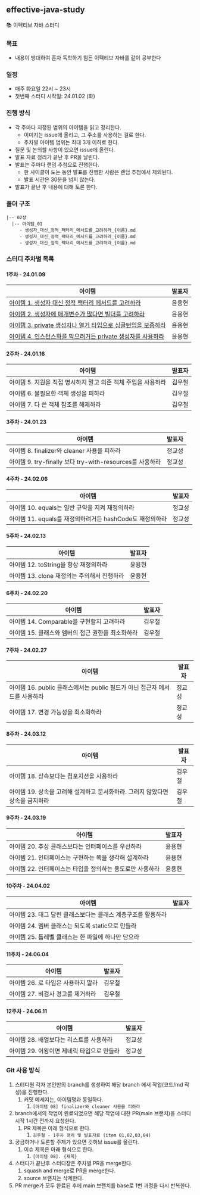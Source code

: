 ## effective-java-study

📚 이펙티브 자바 스터디

### 목표

+ 내용이 방대하여 혼자 독학하기 힘든 이펙티브 자바를 같이 공부한다

### 일정

+ 매주 화요일 22시 ~ 23시
+ 첫번째 스터디 시작일: 24.01.02 (화)

### 진행 방식

+ 각 주마다 지정된 범위의 아이템을 읽고 정리한다.
    + 이미지는 issue에 올리고, 그 주소를 사용하는 걸로 한다.
    + 주차별 아이템 범위는 최대 3개 이하로 한다.
+ 질문 및 논의할 사항이 있으면 issue에 올린다.
+ 발표 자료 정리가 끝난 후 PR을 날린다.
+ 발표는 주마다 랜덤 추첨으로 진행한다.
    + 한 사이클이 도는 동안 발표를 진행한 사람은 랜덤 추첨에서 제외된다.
    + 발표 시간은 30분을 넘지 않는다.
+ 발표가 끝난 후 내용에 대해 토론 한다.

### 폴더 구조

```
|-- 02장
  |-- 아이템_01
     - 생성자_대신_정적_팩터리_메서드를_고려하라_{이름}.md
     - 생성자_대신_정적_팩터리_메서드를_고려하라_{이름}.md
     - 생성자_대신_정적_팩터리_메서드를_고려하라_{이름}.md
```

### 스터디 주차별 목록

#### 1주차 - 24.01.09

| 아이템                                               | 발표자 | 
|---------------------------------------------------|-----|
| [아이템 1. 생성자 대신 정적 팩터리 메서드를 고려하라](https://github.com/study-book-reading/effective-java-3-E/blob/main/02%EC%9E%A5/%EC%95%84%EC%9D%B4%ED%85%9C_01/%EC%83%9D%EC%84%B1%EC%9E%90_%EB%8C%80%EC%8B%A0_%EC%A0%95%EC%A0%81_%ED%8C%A9%ED%84%B0%EB%A6%AC_%EB%A9%94%EC%84%9C%EB%93%9C%EB%A5%BC_%EA%B3%A0%EB%A0%A4%ED%95%98%EB%9D%BC_%EC%9C%A4%EC%9A%A9%ED%98%84.md) | 윤용현 | 
| [아이템 2. 생성자에 매개변수가 많다면 빌더를 고려하라](https://github.com/study-book-reading/effective-java-3-E/blob/main/02%EC%9E%A5/%EC%95%84%EC%9D%B4%ED%85%9C_02/%EC%83%9D%EC%84%B1%EC%9E%90%EC%97%90_%EB%A7%A4%EA%B0%9C%EB%B3%80%EC%88%98%EA%B0%80_%EB%A7%8E%EB%8B%A4%EB%A9%B4_%EB%B9%8C%EB%8D%94%EB%A5%BC_%EA%B3%A0%EB%A0%A4%ED%95%98%EB%9D%BC_%EC%9C%A4%EC%9A%A9%ED%98%84.md)                | 윤용현 |
| [아이템 3. private 생성자나 열거 타입으로 싱글턴임을 보증하라](https://github.com/study-book-reading/effective-java-3-E/blob/main/02%EC%9E%A5/%EC%95%84%EC%9D%B4%ED%85%9C_03/private_%EC%83%9D%EC%84%B1%EC%9E%90%EB%82%98_%EC%97%B4%EA%B1%B0_%ED%83%80%EC%9E%85%EC%9C%BC%EB%A1%9C_%EC%8B%B1%EA%B8%80%ED%84%B4%EC%9E%84%EC%9D%84_%EB%B3%B4%EC%A6%9D%ED%95%98%EB%9D%BC_%EC%9C%A4%EC%9A%A9%ED%98%84.md)        | 윤용현 | 
| [아이템 4. 인스턴스화를 막으려거든 private 생성자를 사용하라](https://github.com/study-book-reading/effective-java-3-E/blob/main/02%EC%9E%A5/%EC%95%84%EC%9D%B4%ED%85%9C_04/%EC%9D%B8%EC%8A%A4%ED%84%B4%EC%8A%A4%ED%99%94%EB%A5%BC_%EB%A7%89%EC%9C%BC%EB%A0%A4%EA%B1%B0%EB%93%A0_private_%EC%83%9D%EC%84%B1%EC%9E%90%EB%A5%BC_%EC%82%AC%EC%9A%A9%ED%95%98%EB%9D%BC_%EC%9C%A4%EC%9A%A9%ED%98%84.md)         | 윤용현 |

#### 2주차 - 24.01.16

| 아이템                                  | 발표자 | 
|--------------------------------------|-----|
| 아이템 5. 지원을 직접 명시하지 말고 의존 객체 주입을 사용하라 | 김우철 | 
| 아이템 6. 불필요한 객체 생성을 피하라               | 김우철 |
| 아이템 7. 다 쓴 객체 참조를 해제하라               | 김우철 | 

#### 3주차 - 24.01.23

| 아이템                                            | 발표자 | 
|------------------------------------------------|-----|
| 아이템 8. finalizer와 cleaner 사용을 피하라              | 정교성 | 
| 아이템 9. try-finally 보다 try-with-resources를 사용하라 | 정교성 |

#### 4주차 - 24.02.06

| 아이템                                     | 발표자 | 
|-----------------------------------------|-----|
| 아이템 10. equals는 일반 규약을 지켜 재정의하라         | 정교성 | 
| 아이템 11. equals를 재정의하려거든 hashCode도 재정의하라 | 정교성 |

#### 5주차 - 24.02.13

| 아이템                          | 발표자 | 
|------------------------------|-----|
| 아이템 12. toString을 항상 재정의하라   | 윤용현 | 
| 아이템 13. clone 재정의는 주의해서 진행하라 | 윤용현 |

#### 6주차 - 24.02.20

| 아이템                           | 발표자 | 
|-------------------------------|-----|
| 아이템 14. Comparable을 구현할지 고려하라 | 김우철 | 
| 아이템 15. 클래스와 멤버의 접근 권한을 최소화하라 | 김우철 |

#### 7주차 - 24.02.27

| 아이템                                               | 발표자 | 
|---------------------------------------------------|-----|
| 아이템 16. public 클래스에서는 public 필드가 아닌 접근자 메서드를 사용하라 | 정교성 | 
| 아이템 17. 변경 가능성을 최소화하라                             | 정교성 |

#### 8주차 - 24.03.12

| 아이템                                           | 발표자 | 
|-----------------------------------------------|-----|
| 아이템 18. 상속보다는 컴포지션을 사용하라                      | 김우철 | 
| 아이템 19. 상속을 고려해 설계하고 문서화하라. 그러지 않았다면 상속을 금지하라 | 김우철 |

#### 9주차 - 24.03.19

| 아이템                                           | 발표자 | 
|-----------------------------------------------|-----|
| 아이템 20. 추상 클래스보다는 인터페이스를 우선하라                 | 윤용현 | 
| 아이템 21. 인터페이스는 구현하는 쪽을 생각해 설계하라               | 윤용현 |
| 아이템 22. 인터페이스는 타입을 정의하는 용도로만 사용하라             | 윤용현 |

#### 10주차 - 24.04.02

| 아이템                                 | 발표자 | 
|-------------------------------------|-----|
| 아이템 23. 태그 달린 클래스보다는 클래스 계층구조를 활용하라 |     | 
| 아이템 24. 멤버 클래스는 되도록 static으로 만들라    |     |
| 아이템 25. 톱레벨 클래스는 한 파일에 하나만 담으라      |     |


#### 11주차 - 24.06.04

| 아이템                   | 발표자 | 
|-----------------------|-----|
| 아이템 26. 로 타입은 사용하지 말라 | 김우철 |
| 아이템 27. 비검사 경고를 제거하라  | 김우철 |

#### 12주차 - 24.06.11

| 아이템                       | 발표자 |
|---------------------------|-----|
| 아이템 28. 배열보다는 리스트를 사용하라   | 정교성 |
| 아이템 29. 이왕이면 제네릭 타입으로 만들라 | 정교성 |

### Git 사용 방식

1. 스터디원 각자 본인만의 branch를 생성하여 해당 branch 에서 작업(코드/md 작성)을 진행한다.
    1. 커밋 메세지는, 아이템명과 동일하다.
        1. `[아이템 08] finalizer와 cleaner 사용을 피하라`
2. branch에서의 작업이 완료되었으면 해당 작업에 대한 PR(main 브랜치)을 스터디 시작 1시간 전까지 요청한다.
    1. PR 제목은 아래 형식으로 한다.
        1. `김우철 - 1주차 정리 및 발표자료 (item 01,02,03,04)`
3. 궁금하거나 토론할 주제가 있으면 깃허브 issue를 올린다.
    1. 이슈 제목은 아래 형식으로 한다.
        1. `[아이템 08]. {제목}`
4. 스터디가 끝난후 스터디장은 주차별 PR을 merge한다.
    1. squash and merge로 PR을 merge한다.
    2. source 브랜치는 삭제한다.
5. PR merge가 모두 완료된 후에 main 브랜치를 base로 1번 과정을 다시 반복한다.
